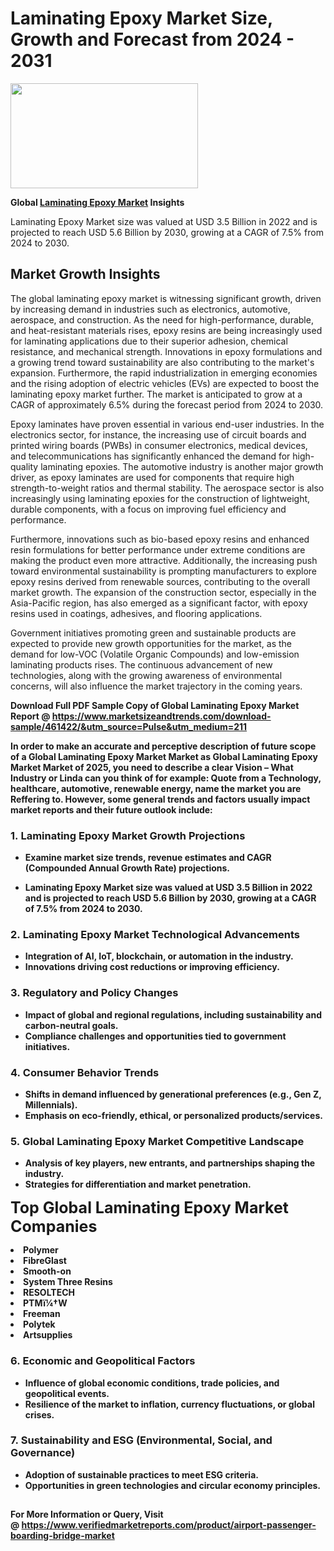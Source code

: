 <H1>Laminating Epoxy Market Size, Growth and Forecast from 2024 - 2031</H1><img class="aligncenter size-medium wp-image-584254" src="https://thirdeyenews.in/wp-content/uploads/2024/09/Global-Market-Research-300x168.jpeg" alt="" width="300" height="168" /><p><strong>Global&nbsp;<a href="https://www.marketsizeandtrends.com/download-sample/461422/&amp;utm_source=Pulse&amp;utm_medium=211">Laminating Epoxy Market</a> Insights</strong></p><p>Laminating Epoxy Market size was valued at USD 3.5 Billion in 2022 and is projected to reach USD 5.6 Billion by 2030, growing at a CAGR of 7.5% from 2024 to 2030.</p><p><h2>Market Growth Insights</h2> <p>The global laminating epoxy market is witnessing significant growth, driven by increasing demand in industries such as electronics, automotive, aerospace, and construction. As the need for high-performance, durable, and heat-resistant materials rises, epoxy resins are being increasingly used for laminating applications due to their superior adhesion, chemical resistance, and mechanical strength. Innovations in epoxy formulations and a growing trend toward sustainability are also contributing to the market's expansion. Furthermore, the rapid industrialization in emerging economies and the rising adoption of electric vehicles (EVs) are expected to boost the laminating epoxy market further. The market is anticipated to grow at a CAGR of approximately 6.5% during the forecast period from 2024 to 2030.</p> <p><strong></strong></p> <p>Epoxy laminates have proven essential in various end-user industries. In the electronics sector, for instance, the increasing use of circuit boards and printed wiring boards (PWBs) in consumer electronics, medical devices, and telecommunications has significantly enhanced the demand for high-quality laminating epoxies. The automotive industry is another major growth driver, as epoxy laminates are used for components that require high strength-to-weight ratios and thermal stability. The aerospace sector is also increasingly using laminating epoxies for the construction of lightweight, durable components, with a focus on improving fuel efficiency and performance.</p> <p>Furthermore, innovations such as bio-based epoxy resins and enhanced resin formulations for better performance under extreme conditions are making the product even more attractive. Additionally, the increasing push toward environmental sustainability is prompting manufacturers to explore epoxy resins derived from renewable sources, contributing to the overall market growth. The expansion of the construction sector, especially in the Asia-Pacific region, has also emerged as a significant factor, with epoxy resins used in coatings, adhesives, and flooring applications.</p> <p>Government initiatives promoting green and sustainable products are expected to provide new growth opportunities for the market, as the demand for low-VOC (Volatile Organic Compounds) and low-emission laminating products rises. The continuous advancement of new technologies, along with the growing awareness of environmental concerns, will also influence the market trajectory in the coming years.</p> <p><strong></p><p><span class=""><strong>Download Full PDF Sample Copy of Global Laminating Epoxy Market Report</strong> @ <a href="https://www.marketsizeandtrends.com/download-sample/461422/&amp;utm_source=Pulse&amp;utm_medium=211" target="_blank">https://www.marketsizeandtrends.com/download-sample/461422/&amp;utm_source=Pulse&amp;utm_medium=211</a></span></p><p>In order to make an accurate and perceptive description of future scope of a Global&nbsp;Laminating Epoxy Market Market as Global&nbsp;Laminating Epoxy Market Market of 2025, you need to describe a clear Vision &ndash; What Industry or Linda can you think of for example: Quote from a Technology, healthcare, automotive, renewable energy, name the market you are Reffering to. However, some general trends and factors usually impact market reports and their future outlook include:</p><h3>1.&nbsp;<strong>Laminating Epoxy Market Growth Projections</strong></h3><ul><li>Examine market size trends, revenue estimates and CAGR (Compounded Annual Growth Rate) projections.</li><li><p>Laminating Epoxy Market size was valued at USD 3.5 Billion in 2022 and is projected to reach USD 5.6 Billion by 2030, growing at a CAGR of 7.5% from 2024 to 2030.</p></li></ul><h3>2.&nbsp;<strong>Laminating Epoxy Market Technological Advancements</strong></h3><ul><li>Integration of AI, IoT, blockchain, or automation in the industry.</li><li>Innovations driving cost reductions or improving efficiency.</li></ul><h3>3.&nbsp;<strong>Regulatory and Policy Changes</strong></h3><ul><li>Impact of global and regional regulations, including sustainability and carbon-neutral goals.</li><li>Compliance challenges and opportunities tied to government initiatives.</li></ul><h3>4.&nbsp;<strong>Consumer Behavior Trends</strong></h3><ul><li>Shifts in demand influenced by generational preferences (e.g., Gen Z, Millennials).</li><li>Emphasis on eco-friendly, ethical, or personalized products/services.</li></ul><h3>5.&nbsp;<strong>Global Laminating Epoxy Market Competitive Landscape</strong></h3><ul><li>Analysis of key players, new entrants, and partnerships shaping the industry.</li><li>Strategies for differentiation and market penetration.</li></ul><p data-pm-slice="1 1 []"><span style="color: inherit; font-family: inherit; font-size: 25px;">Top Global Laminating Epoxy Market Companies</span></p><div class="" data-test-id=""><p><li>Polymer</li><li> FibreGlast</li><li> Smooth-on</li><li> System Three Resins</li><li> RESOLTECH</li><li> PTMï¼†W</li><li> Freeman</li><li> Polytek</li><li> Artsupplies</li></p></div><h3>6.&nbsp;<strong>Economic and Geopolitical Factors</strong></h3><ul><li>Influence of global economic conditions, trade policies, and geopolitical events.</li><li>Resilience of the market to inflation, currency fluctuations, or global crises.</li></ul><h3>7.&nbsp;<strong>Sustainability and ESG (Environmental, Social, and Governance)</strong></h3><ul><li>Adoption of sustainable practices to meet ESG criteria.</li><li>Opportunities in green technologies and circular economy principles.</li></ul><h2><strong style="font-size: 14px;">For More Information or Query, Visit @&nbsp;</strong><a style="background-color: #ffffff; font-size: 14px;" href="https://www.marketsizeandtrends.com/report/laminating-epoxy-market/" target="_blank">https://www.verifiedmarketreports.com/product/airport-passenger-boarding-bridge-market</a></h2>
